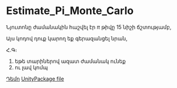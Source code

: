 # Estimate_Pi_Monte_Carlo

Նյուտոնը ժամանակին հաշվել էր $\pi$ թիվը 15 նիշի ճշտությամբ,

Այս կոդով դուք կարող եք գերազանցել նրան, 

Հ․Գ։ 
1. եթե տարիներով ազատ ժամանակ ունեք
2. ու լավ կոմպ

[Դեմո](https://www.youtube.com/watch?v=vHTxeyrpukY)
[UnityPackage file](https://drive.google.com/file/d/1li4AJSMakRfRCjVTu5LYuLz3cIO3Yo35/view?usp=sharing)
